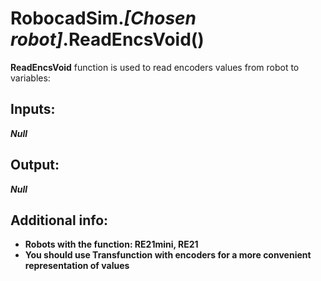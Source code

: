 <h1> RobocadSim.<em>[Chosen robot]</em>.ReadEncsVoid()  </h1>
  
<strong>ReadEncsVoid</strong> function is used to read encoders values from robot to variables:  
  
<h2><strong> Inputs: </strong></h2>  
<strong><em>Null</em></strong>
  
<h2><strong> Output: </strong></h2>
<strong><em>Null</em></strong>

<h2><strong> Additional info: </strong></h2>
<ul>
<li><strong>Robots with the function: RE21mini, RE21</strong></li>
<li><strong>You should use Transfunction with encoders for a more convenient representation of values</strong></li>
</ul>
